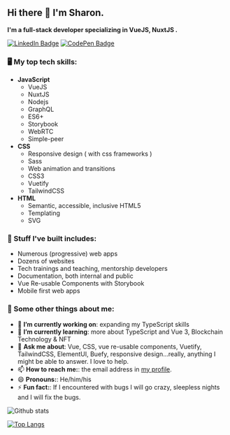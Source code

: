 ## Hi there 👋 I'm Sharon.

**I'm a full-stack developer specializing in VueJS, NuxtJS .**

<!-- <p align="center"> 
  <img src="https://profile-counter.glitch.me/codefa/count.svg" />
</p> -->

[![LinkedIn Badge](https://img.shields.io/badge/LinkedIn-Profile-informational?style=flat&logo=linkedin&logoColor=white&color=0D76A8)](https://www.linkedin.com/in/sharonshaju/)
[![CodePen Badge](https://img.shields.io/badge/CodePen-Profile-informational?style=flat&logo=codepen&logoColor=white&color=black)](https://codepen.io/sharon-the-encoder)

### 🖥️ My top tech skills:

* **JavaScript**
  * VueJS
  * NuxtJS
  * Nodejs
  * GraphQL
  * ES6+
  * Storybook
  * WebRTC
  * Simple-peer
* **CSS**
  * Responsive design ( with css frameworks )
  * Sass
  * Web animation and transitions
  * CSS3
  * Vuetify
  * TailwindCSS
* **HTML**
  * Semantic, accessible, inclusive HTML5
  * Templating
  * SVG

### 🔨 Stuff I've built includes:
* Numerous (progressive) web apps
* Dozens of websites
* Tech trainings and teaching, mentorship developers
* Documentation, both internal and public
* Vue Re-usable Components with Storybook
* Mobile first web apps

### 📖 Some other things about me:
    
- 🔭 **I’m currently working on**: expanding my TypeScript skills
- 🌱 **I’m currently learning**: more about TypeScript and Vue 3, Blockchain Technology & NFT
- 💬 **Ask me about**: Vue, CSS, vue re-usable components, Vuetify, TailwindCSS, ElementUI, Buefy, responsive design…really, anything I might be able to answer. I love to help.
- 📫 **How to reach me:**: the email address in [my profile](https://github.com/codefa).
- 😄 **Pronouns:**: He/him/his
- ⚡ **Fun fact:**: If I encountered with bugs I will go crazy, sleepless nights and I will fix the bugs.

![Github stats](https://github-readme-stats.vercel.app/api?username=codefa&show_icons=true&theme=tokyonight)


[![Top Langs](https://github-readme-stats.vercel.app/api/top-langs/?username=codefa&layout=compact&theme=tokyonight)](https://github.com/codefa/github-readme-stats)
